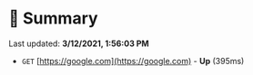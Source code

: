 # 📖 Summary
Last updated: **3/12/2021, 1:56:03 PM**

- `GET` [https://google.com](https://google.com) - **Up** (395ms)
